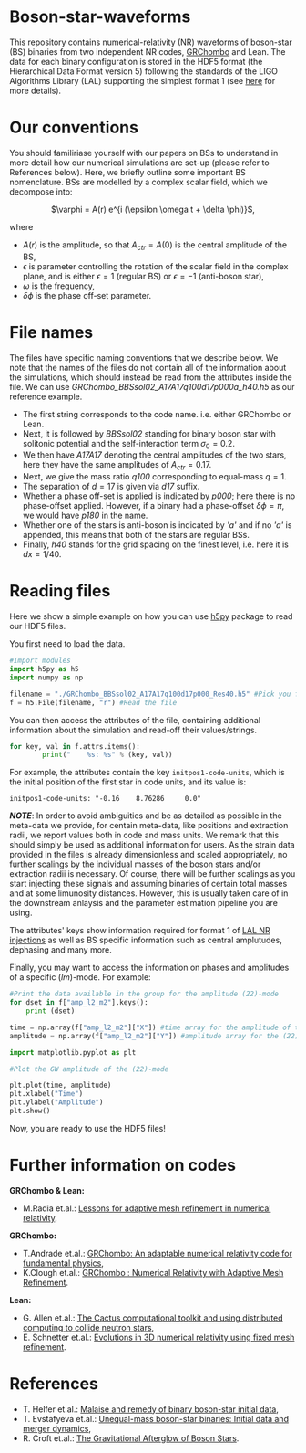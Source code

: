 # Boson-star-waveforms
This repository contains numerical-relativity (NR) waveforms of boson-star (BS) binaries from two independent NR codes, [GRChombo](https://github.com/GRTLCollaboration/GRChombo) and Lean. The data for each binary configuration is stored in the HDF5 format (the Hierarchical Data Format version 5) following the standards of the LIGO Algorithms Library (LAL) supporting the simplest format 1 (see [here](https://arxiv.org/abs/1703.01076) for more details). 

# Our conventions 

You should familiriase yourself with our papers on BSs to understand in more detail how our numerical simulations are set-up (please refer to References below). Here, we briefly outline some important BS nomenclature. BSs are modelled by a complex scalar field, which we decompose into:

<p align="center">
$\varphi = A(r) e^{i (\epsilon \omega t + \delta \phi)}$,
</p>

where

* $A(r)$ is the amplitude, so that $A_{ctr} = A(0)$ is the central amplitude of the BS,
* $\epsilon$ is parameter controlling the rotation of the scalar field in the complex plane, and is either $\epsilon = 1$ (regular BS) or $\epsilon = -1$ (anti-boson star),
* $\omega$ is the frequency,
* $\delta \phi$ is the phase off-set parameter.

# File names

The files have specific naming conventions that we describe below. We note that the names of the files do not contain all of the information about the simulations, which should instead be read from the attributes inside the file. We can use _GRChombo_BBSsol02_A17A17q100d17p000a_h40.h5_ as our reference example. 

* The first string corresponds to the code name. i.e. either GRChombo or Lean.
* Next, it is followed by _BBSsol02_ standing for binary boson star with solitonic potential and the self-interaction term $\sigma_0 = 0.2$.
* We then have _A17A17_ denoting the central amplitudes of the two stars, here they have the same amplitudes of $A_{ctr} = 0.17$.
* Next, we give the mass ratio _q100_ corresponding to equal-mass $q=1$.
* The separation of $d=17$ is given via _d17_ suffix.
* Whether a phase off-set is applied is indicated by _p000_; here there is no phase-offset applied. However, if a binary had a phase-offset $\delta \phi = \pi$, we would have _p180_ in the name. 
* Whether one of the stars is anti-boson is indicated by _'a'_ and if no _'a'_ is appended, this means that both of the stars are regular BSs. 
* Finally, _h40_ stands for the grid spacing on the finest level, i.e. here it is $dx=1/40$. 

# Reading files

Here we show a simple example on how you can use [h5py](https://pypi.org/project/h5py/) package to read our HDF5 files.

You first need to load the data.

```python
#Import modules
import h5py as h5
import numpy as np

filename = "./GRChombo_BBSsol02_A17A17q100d17p000_Res40.h5" #Pick you favourite filename
f = h5.File(filename, "r") #Read the file
```

You can then access the attributes of the file, containing additional information about the simulation and read-off their values/strings. 

```python
for key, val in f.attrs.items():
        print("    %s: %s" % (key, val))
```
For example, the attributes contain the key ```initpos1-code-units```, which is the initial position of the first star in code units, and its value is:

```initpos1-code-units: "-0.16    8.76286     0.0"```

***NOTE***: In order to avoid ambiguities and be as detailed as possible in the meta-data we provide, for centain meta-data, like positions and extraction radii, we report values both in code and mass units. We remark that this should simply be used as additional information for users. As the strain data provided in the files is already dimensionless and scaled appropriately, no further scalings by the individual masses of the boson stars and/or extraction radii is necessary. Of course, there will be further scalings as you start injecting these signals and assuming binaries of certain total masses and at some limunosity distances. However, this is usually taken care of in the downstream anlaysis and the parameter estimation pipeline you are using. 

The attributes' keys show information required for format 1 of [LAL NR injections](https://arxiv.org/abs/1703.01076) as well as BS specific information such as central amplutudes, dephasing and many more. 

Finally, you may want to access the information on phases and amplitudes of a specific $(lm)$-mode. For example:  

```python
#Print the data available in the group for the amplitude (22)-mode
for dset in f["amp_l2_m2"].keys():      
    print (dset)

time = np.array(f["amp_l2_m2"]["X"]) #time array for the amplitude of the (22)-mode 
amplitude = np.array(f["amp_l2_m2"]["Y"]) #amplitude array for the (22)-mode

import matplotlib.pyplot as plt 

#Plot the GW amplitude of the (22)-mode

plt.plot(time, amplitude)
plt.xlabel("Time")
plt.ylabel("Amplitude")
plt.show()
```

Now, you are ready to use the HDF5 files! 

# Further information on codes

**GRChombo & Lean:**

* M.Radia et.al.: [Lessons for adaptive mesh refinement in numerical relativity](https://arxiv.org/abs/2112.10567).

**GRChombo:**

* T.Andrade et.al.: [GRChombo: An adaptable numerical relativity code for fundamental physics](https://arxiv.org/abs/2201.03458),
* K.Clough et.al.: [GRChombo : Numerical Relativity with Adaptive Mesh Refinement](https://arxiv.org/abs/1503.03436).

**Lean:**

 * G. Allen et.al.: [The Cactus computational toolkit and using distributed computing to collide neutron stars](https://ieeexplore.ieee.org/document/805282),
 * E. Schnetter et.al.: [Evolutions in 3D numerical relativity using fixed mesh refinement](https://arxiv.org/abs/gr-qc/0310042).

# References

* T. Helfer et.al.: [Malaise and remedy of binary boson-star initial data](https://arxiv.org/abs/2108.11995),
* T. Evstafyeva et.al.: [Unequal-mass boson-star binaries: Initial data and merger dynamics](https://arxiv.org/abs/2212.08023),
* R. Croft et.al.: [The Gravitational Afterglow of Boson Stars](https://arxiv.org/abs/2207.05690). 

